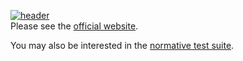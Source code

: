 [![header](markless-logo.png)](https://shirakumo.org/docs/markless)  
Please see the [official website](https://shirakumo.org/docs/markless).

You may also be interested in the [normative test suite](https://shirakumo.org/projects/markless-tests).
